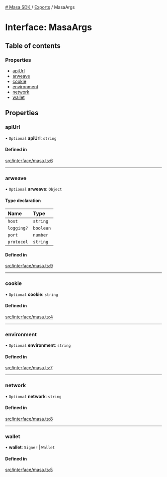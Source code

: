 [# Masa SDK
](../README.md) / [Exports](../modules.md) / MasaArgs

# Interface: MasaArgs

## Table of contents

### Properties

- [apiUrl](MasaArgs.md#apiurl)
- [arweave](MasaArgs.md#arweave)
- [cookie](MasaArgs.md#cookie)
- [environment](MasaArgs.md#environment)
- [network](MasaArgs.md#network)
- [wallet](MasaArgs.md#wallet)

## Properties

### apiUrl

• `Optional` **apiUrl**: `string`

#### Defined in

[src/interface/masa.ts:6](https://github.com/masa-finance/masa-sdk/blob/dc0fbaf/src/interface/masa.ts#L6)

___

### arweave

• `Optional` **arweave**: `Object`

#### Type declaration

| Name | Type |
| :------ | :------ |
| `host` | `string` |
| `logging?` | `boolean` |
| `port` | `number` |
| `protocol` | `string` |

#### Defined in

[src/interface/masa.ts:9](https://github.com/masa-finance/masa-sdk/blob/dc0fbaf/src/interface/masa.ts#L9)

___

### cookie

• `Optional` **cookie**: `string`

#### Defined in

[src/interface/masa.ts:4](https://github.com/masa-finance/masa-sdk/blob/dc0fbaf/src/interface/masa.ts#L4)

___

### environment

• `Optional` **environment**: `string`

#### Defined in

[src/interface/masa.ts:7](https://github.com/masa-finance/masa-sdk/blob/dc0fbaf/src/interface/masa.ts#L7)

___

### network

• `Optional` **network**: `string`

#### Defined in

[src/interface/masa.ts:8](https://github.com/masa-finance/masa-sdk/blob/dc0fbaf/src/interface/masa.ts#L8)

___

### wallet

• **wallet**: `Signer` \| `Wallet`

#### Defined in

[src/interface/masa.ts:5](https://github.com/masa-finance/masa-sdk/blob/dc0fbaf/src/interface/masa.ts#L5)
